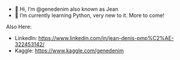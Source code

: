 - 👋 Hi, I’m @genedenim also known as Jean
- 🌱 I’m currently learning Python, very new to it. More to come!

<!---
genedenim/genedenim is a ✨ special ✨ repository because its `README.md` (this file) appears on your GitHub profile.
You can click the Preview link to take a look at your changes.
--->

Also Here:
 - LinkedIn: https://www.linkedin.com/in/jean-denis-pmp%C2%AE-322453142/
 - Kaggle: https://www.kaggle.com/genedenim
 
